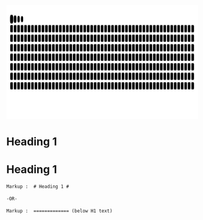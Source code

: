 <img src="https://github.com/yuliitezary/yuliitezary/blob/main/github-user-contribution.svg" width="1000" height="300"  /></p>
# Heading 1 #

   # Heading 1 #

    Markup :  # Heading 1 #

    -OR-

    Markup :  ============= (below H1 text)
